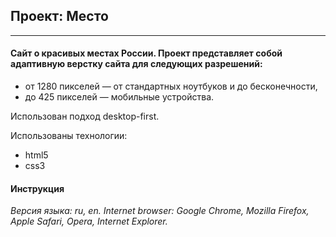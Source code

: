 ## Проект: Место
------
#### Сайт о красивых местах России. Проект представляет собой адаптивную верстку сайта для следующих разрешений:
* от 1280 пикселей — от стандартных ноутбуков и до бесконечности,
* до 425 пикселей — мобильные устройства.

Использован подход desktop-first.

Использованы технологии:
* html5
* css3

#### Инструкция
_Версия языка: ru, en._
_Internet browser: Google Chrome, Mozilla Firefox, Apple Safari, Opera, Internet Explorer._

